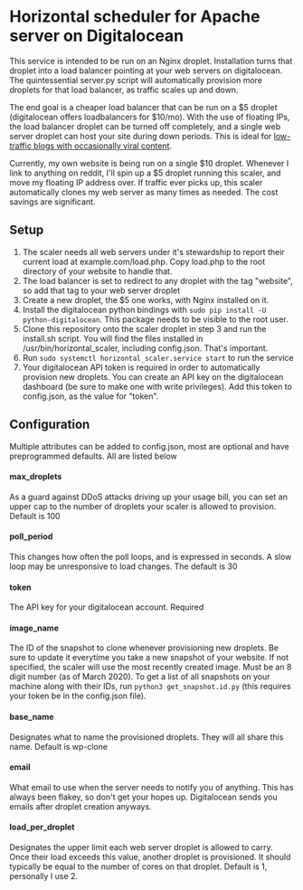 # Horizontal scheduler for Apache server on Digitalocean

 This service is intended to be run on an Nginx droplet. Installation turns that droplet into a load balancer pointing
 at your web servers on digitalocean. The quintessential server.py script will automatically provision more droplets for
 that load balancer, as traffic scales up and down.
 
 The end goal is a cheaper load balancer that can be run on a $5 droplet (digitalocean offers loadbalancers for $10/mo).
 With the use of floating IPs, the load balancer droplet can be turned off completely, and a single web server droplet
 can host your site during down periods. This is ideal for [low-traffic blogs with occasionally viral
 content](orenbell.com).
 
 Currently, my own website is being run on a single $10 droplet. Whenever I link to anything on reddit, I'll spin up
 a $5 droplet running this scaler, and move my floating IP address over. If traffic ever picks up, this scaler
 automatically clones my web server as many times as needed. The cost savings are significant.
 
 ## Setup
 
 1) The scaler needs all web servers under it's stewardship to report their current load at example.com/load.php. Copy
 load.php to the root directory of your website to handle that.
 2) The load balancer is set to redirect to any droplet with the tag "website", so add that tag to your web server
 droplet
 3) Create a new droplet, the $5 one works, with Nginx installed on it.
 4) Install the digitalocean python bindings with `sudo pip install -U python-digitalocean`. This package needs to be
 visible to the root user. 
 5) Clone this repository onto the scaler droplet in step 3 and run the install.sh script.
 You will find the files installed in /usr/bin/horizontal_scaler, including config.json. That's important.
 6) Run `sudo systemctl horizontal_scaler.service start` to run the service
 7) Your digitalocean API token is required in order to automatically provision new droplets. You can create an API key
 on the digitalocean dashboard (be sure to make one with write privileges). Add this token to config.json, as the value
 for "token".
 
 ## Configuration
 
Multiple attributes can be added to config.json, most are optional and have preprogrammed defaults. All are listed below

#### max_droplets

As a guard against DDoS attacks driving up your usage bill, you can set an upper cap to the number of droplets your
scaler is allowed to provision. Default is 100

#### poll_period

This changes how often the poll loops, and is expressed in seconds. A slow loop may be unresponsive to load changes. The
default is 30

#### token

The API key for your digitalocean account. Required

#### image_name

The ID of the snapshot to clone whenever provisioning new droplets. Be sure to update it everytime you take a new
snapshot of your website. If not specified, the scaler will use the most recently created image. Must be an 8 digit
number (as of March 2020). To get a list of all snapshots on your machine along with their IDs, run
`python3 get_snapshot.id.py` (this requires your token be in the config.json file).

#### base_name

Designates what to name the provisioned droplets. They will all share this name. Default is wp-clone

#### email

What email to use when the server needs to notify you of anything. This has always been flakey, so don't get your hopes
up. Digitalocean sends you emails after droplet creation anyways.

#### load_per_droplet

Designates the upper limit each web server droplet is allowed to carry. Once their load exceeds this value, another
droplet is provisioned. It should typically be equal to the number of cores on that droplet. Default is 1, personally
I use 2.
 

